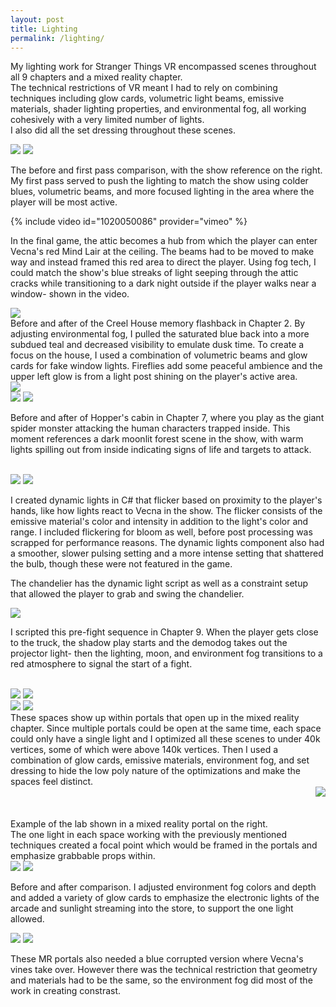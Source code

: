 ```yaml
---
layout: post
title: Lighting
permalink: /lighting/
---
```


My lighting work for Stranger Things VR encompassed scenes throughout all 9 chapters and a mixed reality chapter.<br>
The technical restrictions of VR meant I had to rely on combining techniques including glow cards, volumetric light beams, emissive materials, shader lighting properties, and environmental fog, all working cohesively with a very limited number of lights. <br>I also did all the set dressing throughout these scenes.

<div class="img_row">
	<img class="col half" src="{{ site.baseurl }}/documentation/2024_stvr/lighting/attic-flip.gif"/>
	<img class="col half" src="{{ site.baseurl }}/documentation/2024_stvr/lighting/attic_reference.webp"/>
</div>

The before and first pass comparison, with the show reference on the right. My first pass served to push the lighting to match the show using colder blues, volumetric beams, and more focused lighting in the area where the player will be most active.

{% include video id="1020050086" provider="vimeo" %}

In the final game, the attic becomes a hub from which the player can enter Vecna's red Mind Lair at the ceiling. The beams had to be moved to make way and instead framed this red area to direct the player. 
Using fog tech, I could match the show's blue streaks of light seeping through the attic cracks while transitioning to a dark night outside if the player walks near a window- shown in the video.

<div class="img_row">
	<img class="col one" src="{{ site.baseurl }}/documentation/2024_stvr/lighting/creelhouse_8before.png"/>
	<br>Before and after of the Creel House memory flashback in Chapter 2. By adjusting environmental fog, I pulled the saturated blue back into a more subdued teal and decreased visibility to emulate dusk time. To create a focus on the house, I used a combination of volumetric beams and glow cards for fake window lights. Fireflies add some peaceful ambience and the upper left glow is from a light post shining on the player's active area.
</div>

<div class="img_row">
	<img class="col three" src="{{ site.baseurl }}/documentation/2024_stvr/lighting/creelhouse_8after.png"/>
</div>

<div class="img_row">
	<img class="col half" src="{{ site.baseurl }}/documentation/2024_stvr/lighting/hopperext1.png"/>
	<img class="col half" src="{{ site.baseurl }}/documentation/2024_stvr/lighting/hopperext3.png"/>
</div>

Before and after of Hopper's cabin in Chapter 7, where you play as the giant spider monster attacking the human characters trapped inside. This moment references a dark moonlit forest scene in the show, with warm lights spilling out from inside indicating signs of life and targets to attack.

<br>

<div class="img_row">
	<img class="col half" src="{{ site.baseurl }}/documentation/2024_stvr/lighting/alicebedroom_flickerlights_1.gif"/>
	<img class="col half" src="{{ site.baseurl }}/documentation/2024_stvr/lighting/creelhouse_chandelier_spot.gif"/>
</div>

I created dynamic lights in C# that flicker based on proximity to the player's hands, like how lights react to Vecna in the show. The flicker consists of the emissive material's color and intensity in addition to the light's color and range. I included flickering for bloom as well, before post processing was scrapped for performance reasons. The dynamic lights component also had a smoother, slower pulsing setting and a more intense setting that shattered the bulb, though these were not featured in the game.

The chandelier has the dynamic light script as well as a constraint setup that allowed the player to grab and swing the chandelier.

<div class="img_row">
	<img class="col three" src="{{ site.baseurl }}/documentation/2024_stvr/lighting/drivein_fightstart.gif"/>
</div>

I scripted this pre-fight sequence in Chapter 9. When the player gets close to the truck, the shadow play starts and the demodog takes out the projector light- then the lighting, moon, and environment fog transitions to a red atmosphere to signal the start of a fight.

<br>

<div class="img_row">
	<img class="col half" src="{{ site.baseurl }}/documentation/2024_stvr/lighting/MR_portal_arcadeA.png"/>
	<img class="col half" src="{{ site.baseurl }}/documentation/2024_stvr/lighting/MR_portal_labA.png"/>
</div>
<div class="img_row">
	<img class="col half" src="{{ site.baseurl }}/documentation/2024_stvr/lighting/MR_portal_scoopsA.png"/>
	<img class="col half" src="{{ site.baseurl }}/documentation/2024_stvr/lighting/MR_portal_interrogationA.png"/>
</div>
These spaces show up within portals that open up in the mixed reality chapter. Since multiple portals could be open at the same time, each space could only have a single light and I optimized all these scenes to under 40k vertices, some of which were above 140k vertices. Then I used a combination of glow cards, emissive materials, environment fog, and set dressing to hide the low poly nature of the optimizations and make the spaces feel distinct.

<div class="img_row">
	<img class="col one" src="{{ site.baseurl }}/documentation/2024_stvr/lighting/MR_portal_ingame.png" style="float:right"/>
	<br><br><br>
	Example of the lab shown in a mixed reality portal on the right. <br> The one light in each space working with the previously mentioned techniques created a focal point which would be framed in the portals and emphasize grabbable props within.
</div>

<div class="img_row">
	<img class="col half" src="{{ site.baseurl }}/documentation/2024_stvr/lighting/MR_portal_arcadeFront_flip.gif"/>
	<img class="col half" src="{{ site.baseurl }}/documentation/2024_stvr/lighting/MR_portal_genstore_flip.gif"/>
</div>

Before and after comparison. I adjusted environment fog colors and depth and added a variety of glow cards to emphasize the electronic lights of the arcade and sunlight streaming into the store, to support the one light allowed.

<div class="img_row">
	<img class="col half" src="{{ site.baseurl }}/documentation/2024_stvr/lighting/MR_portal_bathroomA.png"/>
	<img class="col half" src="{{ site.baseurl }}/documentation/2024_stvr/lighting/MR_portal_bathroomB.png"/>
</div>

These MR portals also needed a blue corrupted version where Vecna's vines take over. However there was the technical restriction that geometry and materials had to be the same, so the environment fog did most of the work in creating constrast.


<!--
<div class="img_row">
	<img class="col three" src="{{ site.baseurl }}/documentation/2020_college/ayeh2_shader_final.png"/>
</div>
-->

